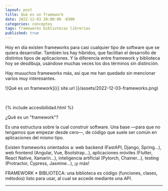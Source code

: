 ```yaml
---
layout: post
title: Qué es un framework
date: 2022-12-03 20:00:00 -0300
categories: conceptos
tags: frameworks bibliotecas librerias
published: true
---
```


Hoy en día existen frameworks para casi cualquier tipo de software que se quiera desarrollar. También los hay híbridos, que facilitan el desarrollo de distintos tipos de aplicaciones. Y la diferencia entre framework y biblioteca hoy se desdibuja, usándose muchas veces los dos términos sin distinción.

Hay muuuchos frameworks más, así que me han quedado sin mencionar varios muy interesantes.

![Qué es un framework]({{ site.url }}/assets/2022-12-03-frameworks.png)



&nbsp;

{% include accesibilidad.html %}

¿Qué es un "framework"?

Es una estructura sobre la cual construir software. Una base —para que no tengamos que empezar desde cero—, de código que suele ser común en aplicaciones del mismo tipo.

Existen frameworks orientados a: web backend (FastAPI, Django, Spring…), web frontend (Angular, Vue, Bootstrap…), aplicaciones móviles (Flutter, React Native, Xamarin…), inteligencia artificial (Pytorch, Chainer…), testing (Protractor, Cypress, Jasmine…), ¡y más!

FRAMEWORK ≠ BIBLIOTECA: una biblioteca es código (funciones, clases, métodos) listo para usar, al cual se accede mediante una API.


</div></details>




<hr />
